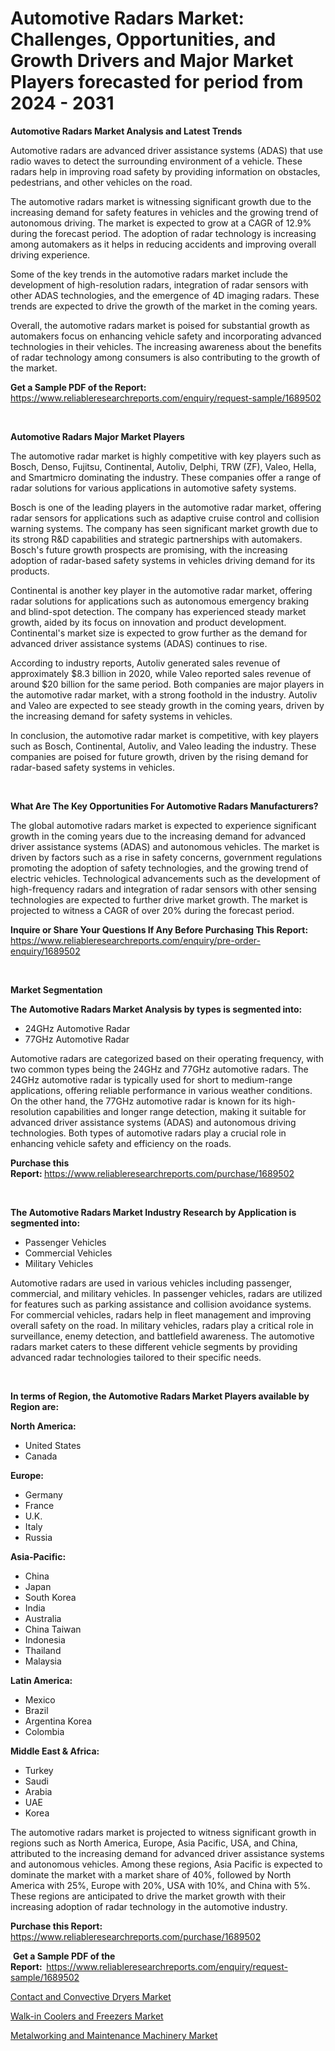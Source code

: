 <p><h1>Automotive Radars Market: Challenges, Opportunities, and Growth Drivers and Major Market Players forecasted for period from 2024 - 2031</h1></p><p><strong>Automotive Radars Market Analysis and Latest Trends</strong></p>
<p><p>Automotive radars are advanced driver assistance systems (ADAS) that use radio waves to detect the surrounding environment of a vehicle. These radars help in improving road safety by providing information on obstacles, pedestrians, and other vehicles on the road.</p><p>The automotive radars market is witnessing significant growth due to the increasing demand for safety features in vehicles and the growing trend of autonomous driving. The market is expected to grow at a CAGR of 12.9% during the forecast period. The adoption of radar technology is increasing among automakers as it helps in reducing accidents and improving overall driving experience.</p><p>Some of the key trends in the automotive radars market include the development of high-resolution radars, integration of radar sensors with other ADAS technologies, and the emergence of 4D imaging radars. These trends are expected to drive the growth of the market in the coming years.</p><p>Overall, the automotive radars market is poised for substantial growth as automakers focus on enhancing vehicle safety and incorporating advanced technologies in their vehicles. The increasing awareness about the benefits of radar technology among consumers is also contributing to the growth of the market.</p></p>
<p><strong>Get a Sample PDF of the Report:&nbsp;</strong> <a href="https://www.reliableresearchreports.com/enquiry/request-sample/1689502">https://www.reliableresearchreports.com/enquiry/request-sample/1689502</a></p>
<p>&nbsp;</p>
<p><strong>Automotive Radars Major Market Players</strong></p>
<p><p>The automotive radar market is highly competitive with key players such as Bosch, Denso, Fujitsu, Continental, Autoliv, Delphi, TRW (ZF), Valeo, Hella, and Smartmicro dominating the industry. These companies offer a range of radar solutions for various applications in automotive safety systems.</p><p>Bosch is one of the leading players in the automotive radar market, offering radar sensors for applications such as adaptive cruise control and collision warning systems. The company has seen significant market growth due to its strong R&D capabilities and strategic partnerships with automakers. Bosch's future growth prospects are promising, with the increasing adoption of radar-based safety systems in vehicles driving demand for its products.</p><p>Continental is another key player in the automotive radar market, offering radar solutions for applications such as autonomous emergency braking and blind-spot detection. The company has experienced steady market growth, aided by its focus on innovation and product development. Continental's market size is expected to grow further as the demand for advanced driver assistance systems (ADAS) continues to rise.</p><p>According to industry reports, Autoliv generated sales revenue of approximately $8.3 billion in 2020, while Valeo reported sales revenue of around $20 billion for the same period. Both companies are major players in the automotive radar market, with a strong foothold in the industry. Autoliv and Valeo are expected to see steady growth in the coming years, driven by the increasing demand for safety systems in vehicles.</p><p>In conclusion, the automotive radar market is competitive, with key players such as Bosch, Continental, Autoliv, and Valeo leading the industry. These companies are poised for future growth, driven by the rising demand for radar-based safety systems in vehicles.</p></p>
<p>&nbsp;</p>
<p><strong>What Are The Key Opportunities For Automotive Radars Manufacturers?</strong></p>
<p><p>The global automotive radars market is expected to experience significant growth in the coming years due to the increasing demand for advanced driver assistance systems (ADAS) and autonomous vehicles. The market is driven by factors such as a rise in safety concerns, government regulations promoting the adoption of safety technologies, and the growing trend of electric vehicles. Technological advancements such as the development of high-frequency radars and integration of radar sensors with other sensing technologies are expected to further drive market growth. The market is projected to witness a CAGR of over 20% during the forecast period.</p></p>
<p><strong>Inquire or Share Your Questions If Any Before Purchasing This Report:</strong> <a href="https://www.reliableresearchreports.com/enquiry/pre-order-enquiry/1689502">https://www.reliableresearchreports.com/enquiry/pre-order-enquiry/1689502</a></p>
<p>&nbsp;</p>
<p><strong>Market Segmentation</strong></p>
<p><strong>The Automotive Radars Market Analysis by types is segmented into:</strong></p>
<p><ul><li>24GHz Automotive Radar</li><li>77GHz Automotive Radar</li></ul></p>
<p><p>Automotive radars are categorized based on their operating frequency, with two common types being the 24GHz and 77GHz automotive radars. The 24GHz automotive radar is typically used for short to medium-range applications, offering reliable performance in various weather conditions. On the other hand, the 77GHz automotive radar is known for its high-resolution capabilities and longer range detection, making it suitable for advanced driver assistance systems (ADAS) and autonomous driving technologies. Both types of automotive radars play a crucial role in enhancing vehicle safety and efficiency on the roads.</p></p>
<p><strong>Purchase this Report:&nbsp;</strong><a href="https://www.reliableresearchreports.com/purchase/1689502">https://www.reliableresearchreports.com/purchase/1689502</a></p>
<p>&nbsp;</p>
<p><strong>The Automotive Radars Market Industry Research by Application is segmented into:</strong></p>
<p><ul><li>Passenger Vehicles</li><li>Commercial Vehicles</li><li>Military Vehicles</li></ul></p>
<p><p>Automotive radars are used in various vehicles including passenger, commercial, and military vehicles. In passenger vehicles, radars are utilized for features such as parking assistance and collision avoidance systems. For commercial vehicles, radars help in fleet management and improving overall safety on the road. In military vehicles, radars play a critical role in surveillance, enemy detection, and battlefield awareness. The automotive radars market caters to these different vehicle segments by providing advanced radar technologies tailored to their specific needs.</p></p>
<p>&nbsp;</p>
<p><strong>In terms of Region, the Automotive Radars Market Players available by Region are:</strong></p>
<p>
    <p> <strong> North America: </strong>
        <ul>
            <li>United States</li>
            <li>Canada</li>
        </ul>
        </p> 
    <p> <strong> Europe: </strong>
        <ul>
            <li>Germany</li>
            <li>France</li>
            <li>U.K.</li>
            <li>Italy</li>
            <li>Russia</li>
        </ul>
        </p> 
    <p> <strong> Asia-Pacific: </strong>
        <ul>
            <li>China</li>
            <li>Japan</li>
            <li>South Korea</li>
            <li>India</li>
            <li>Australia</li>
            <li>China Taiwan</li>
            <li>Indonesia</li>
            <li>Thailand</li>
            <li>Malaysia</li>
        </ul>
        </p> 
    <p> <strong> Latin America: </strong>
        <ul>
            <li>Mexico</li>
            <li>Brazil</li>
            <li>Argentina Korea</li>
            <li>Colombia</li>
        </ul>
        </p> 
    <p> <strong> Middle East & Africa: </strong>
        <ul>
            <li>Turkey</li>
            <li>Saudi</li>
            <li>Arabia</li>
            <li>UAE</li>
            <li>Korea</li>
        </ul>
    </p>
    </p>
<p><p>The automotive radars market is projected to witness significant growth in regions such as North America, Europe, Asia Pacific, USA, and China, attributed to the increasing demand for advanced driver assistance systems and autonomous vehicles. Among these regions, Asia Pacific is expected to dominate the market with a market share of 40%, followed by North America with 25%, Europe with 20%, USA with 10%, and China with 5%. These regions are anticipated to drive the market growth with their increasing adoption of radar technology in the automotive industry.</p></p>
<p><strong>Purchase this Report: </strong><a href="https://www.reliableresearchreports.com/purchase/1689502">https://www.reliableresearchreports.com/purchase/1689502</a></p>
<p>&nbsp;<strong>Get a Sample PDF of the Report:&nbsp;&nbsp;</strong><a href="https://www.reliableresearchreports.com/enquiry/request-sample/1689502">https://www.reliableresearchreports.com/enquiry/request-sample/1689502</a></p>
<p><strong></strong></p>
<p><p><a href="https://view.publitas.com/reportprime-1/global-contact-and-convective-dryers-market-by-types-applications-and-major-players-with-regional-growth-rate-analysis-and-development-situation-from-2023-to-2030/">Contact and Convective Dryers Market</a></p><p><a href="https://view.publitas.com/reportprime-1/walk-in-coolers-and-freezers-market-analysis-examines-its-scope-on-growth-opportunities-and-forecasted-trends-spanning-from-2023-to-2030/">Walk-in Coolers and Freezers Market</a></p><p><a href="https://view.publitas.com/reportprime-1/metalworking-and-maintenance-machinery-market-size-evaluating-its-market-trends-growth-and-projections-2023-2030/">Metalworking and Maintenance Machinery Market</a></p></p>